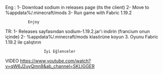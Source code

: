 Eng : 
1- Download sodium in releases page (its the client)
2- Move to %appdata%/.minecraft/mods
3- Run game with Fabric 1.19.2 
           
              Enjoy

TR: 
1- Releases sayfasından sodium-1.19.2.jar'ı indirin (francium onun içinde)
2- %appdata%/.minecraft/mods klasörüne koyun
3. Oyunu Fabric 1.19.2 ile çalıştırın
 
                     İyi Eğlenceler



VIDEO https://www.youtube.com/watch?v=qW6J2uyQmn8&ab_channel=SKLIGGER
